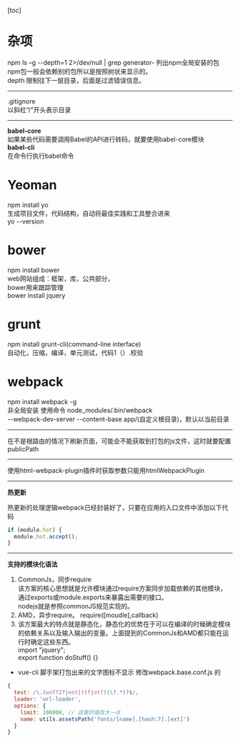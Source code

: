 [toc]
# 杂项
npm  ls  –g  --depth=1 2>/dev/null | grep generator-
列出npm全局安装的包   
npm包一般会依赖别的包所以是按照树状来显示的。    
depth 限制往下一层目录，后面是过滤错误信息。 

---
.gitignore  
以斜杠“/”开头表示目录

----------
**babel-core**    
如果某些代码需要调用Babel的API进行转码，就要使用babel-core模块    
**babel-cli**   
在命令行执行babel命令

# Yeoman  
npm install yo  
生成项目文件，代码结构，自动将最佳实践和工具整合进来  
yo --version 

# bower
npm install bower    
web网站组成：框架，库，公共部分，  
bower用来跟踪管理   
bower install jquery

# grunt  
npm install grunt-cli(command-line interface)  
自动化，压缩，编译，单元测试，代码1（）.校验  

# webpack  
npm install webpack -g    
非全局安装 使用命令 node_modules/.bin/webpack  
--webpack-dev-server --content-base app/(自定义根目录)，默认以当前目录  

---
在不是根路由的情况下刷新页面，可能会不能获取到打包的js文件，这时就要配置publicPath

---
使用html-webpack-plugin插件时获取参数只能用htmlWebpackPlugin  

---
**热更新** 

热更新的处理逻辑webpack已经封装好了，只要在应用的入口文件中添加以下代码  
```javascript
if (module.hot) {  
  module.hot.accept();
}
```

---
**支持的模块化语法**   
1. CommonJs，同步require   
该方案的核心思想就是允许模块通过require方案同步加载依赖的其他模块，通过exports或module.exports来暴露出需要的接口。  
nodejs就是参照commonJS规范实现的。  
2. AMD，异步require。
require([moudle],callback)
3. 该方案最大的特点就是静态化，静态化的优势在于可以在编译的时候确定模块的依赖关系以及输入输出的变量。上面提到的CommonJs和AMD都只能在运行时确定这些东西。  
import "jquery";  
export function doStuff() {}


- vue-cli 脚手架打包出来的文字图标不显示
修改webpack.base.conf.js 的
```js
{
  test: /\.(woff2?|eot|ttf|otf)(\?.*)?$/,
  loader: 'url-loader',
  options: {
    limit: 100000, // 这里的值改大一点
    name: utils.assetsPath('fonts/[name].[hash:7].[ext]')
  }
}
```

